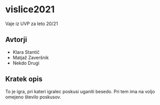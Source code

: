 # vislice2021

Vaje iz UVP za leto 20/21

## Avtorji

* Klara Stantič
* Matjaž Zaveršnik
* Nekdo Drugi

## Kratek opis

To je igra, pri kateri igralec poskusi uganiti besedo. Pri tem ima na voljo omejeno število poskusov.

